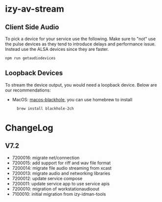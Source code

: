 # izy-av-stream

## Client Side Audio
To pick a device for your service use the following. Make sure to "not" use the pulse devices as they tend to introduce delays and performance issue. Instead use the ALSA devices since they are faster.

    
    npm run getaudiodevices 
    

## Loopback Devices
To stream the device output, you would need a loopback device. Below are our recommendations:

* MacOS: [macos-blackhole], you can use homebrew to install 

        brew install blackhole-2ch


# ChangeLog

## V7.2
* 7200016: migrate net/connection
* 7200015: add support for riff and wav file format
* 7200014: migrate file audio streaming from xcast
* 7200013: migrate audio and networking libraries
* 7200012: update service compose
* 7200011: update service app to use service apis
* 7200010: migration of workstationaudioout
* 7100010: initial migration from izy-idman-tools


[macos-blackhole]: https://github.com/ExistentialAudio/BlackHole